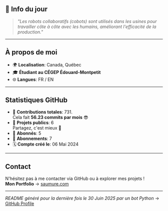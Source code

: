 

## 💭 Info du jour
> *"Les robots collaboratifs (cobots) sont utilisés dans les usines pour travailler côte à côte avec les humains, améliorant l'efficacité de la production."*

---

## À propos de moi
- 🌍 **Localisation**: Canada, Québec
- 🎓 **Étudiant au CÉGEP Édouard-Montpetit**
- 🌐 **Langues**: FR / EN

---

## Statistiques GitHub
- 🧮 **Contributions totales**: 731.  
  Cela fait **56.23 commits par mois** 😎
- 📂 **Projets publics**: 6  
  Partagez, c'est mieux 🤝
- 👥 **Abonnés**: 5
- 👀 **Abonnements**: 7
- 🗓️ **Compte créé le**: 06 Mai 2024

---

## Contact
N'hésitez pas à me contacter via GitHub ou à explorer mes projets !  
**Mon Portfolio** -> [saumure.com](https://saumure.com)

---

*README généré pour la dernière fois le 30 Juin 2025 par un bot Python* -> [GitHub Profile](https://github.com/HenriSaumure/HenriSaumure)

